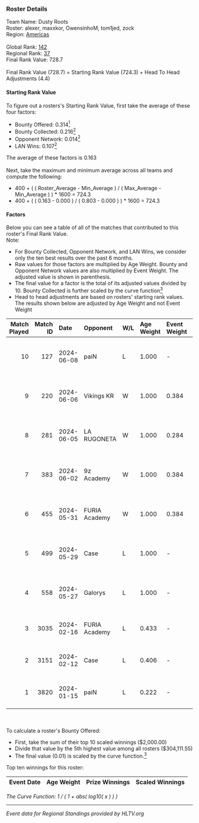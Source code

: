 ### Roster Details<br />
Team Name: Dusty Roots<br />
Roster: alexer, maxxkor, OwensinhoM, tom1jed, zock<br />
Region: [Americas]( ../standings_americas.md)<br />
<br />
Global Rank: [142](../standings_global.md)<br />
Regional Rank: [37]( ../standings_americas.md)<br />
Final Rank Value:  728.7<br />
<br />
Final Rank Value (728.7) = Starting Rank Value (724.3) + Head To Head Adjustments (4.4)<br />

#### Starting Rank Value<br />
To figure out a rosters's Starting Rank Value, first take the average of these four factors:<br />
- Bounty Offered: 0.314[<sup>1</sup>](#table2)
- Bounty Collected: 0.216[<sup>2</sup>](#table1)
- Opponent Network: 0.014[<sup>2</sup>](#table1)
- LAN Wins: 0.107[<sup>2</sup>](#table1)

The average of these factors is 0.163<br />
<br />
Next, take the maximum and minimum average across all teams and compute the following:<br />
- 400 + ( ( Roster_Average - Min_Average ) / ( Max_Average - Min_Average ) ) * 1600 = 724.3
- 400 + ( ( 0.163 - 0.000 ) / ( 0.803 - 0.000 ) ) * 1600 = 724.3


#### Factors<br />
Below you can see a table of all of the matches that contributed to this roster's Final Rank Value.<br />
Note:<br />

- For Bounty Collected, Opponent Network, and LAN Wins, we consider only the ten best results over the past 6 months.
- Raw values for those factors are multiplied by Age Weight. Bounty and Opponent Network values are also multiplied by Event Weight. The adjusted value is shown in parenthesis.
- The final value for a factor is the total of its adjusted values divided by 10. Bounty Collected is further scaled by the curve function[<sup>3</sup>](#curveFunction)
- Head to head adjustments are based on rosters' starting rank values. The results shown below are adjusted by Age Weight and not Event Weight
<span id="table1"></span><br />


| Match Played | Match ID | Date       | Opponent      | W/L | Age Weight | Event Weight | Bounty Collected | Opponent Network | LAN Wins  | H2H Adj. | Roster                                     |
| -: | -: | :- | :- | :- | :- | :- | :- | :- | :- | -: | :- |
|           10 |      127 | 2024-06-08 | paiN          | L   | 1.000      | -            | -                | -                | -         |    -0.63 | alexer, maxxkor, OwensinhoM, tom1jed, zock |
|            9 |      220 | 2024-06-06 | Vikings KR    | W   | 1.000      | 0.384        | 0.004 (0.001)    | 0.225 (0.086)    | 0 (0.000) |    14.54 | alexer, maxxkor, OwensinhoM, tom1jed, zock |
|            8 |      281 | 2024-06-05 | LA RUGONETA   | W   | 1.000      | 0.284        | 0.003 (0.001)    | 0.000 (0.000)    | 1 (1.000) |     8.71 | alexer, maxxkor, OwensinhoM, tom1jed, zock |
|            7 |      383 | 2024-06-02 | 9z Academy    | W   | 1.000      | 0.384        | 0.000 (0.000)    | 0.039 (0.015)    | 0 (0.000) |     4.91 | alexer, maxxkor, OwensinhoM, tom1jed, zock |
|            6 |      455 | 2024-05-31 | FURIA Academy | W   | 1.000      | 0.384        | 0.000 (0.000)    | 0.102 (0.039)    | 0 (0.000) |     9.31 | alexer, maxxkor, OwensinhoM, tom1jed, zock |
|            5 |      499 | 2024-05-29 | Case          | L   | 1.000      | -            | -                | -                | -         |    -8.80 | alexer, maxxkor, OwensinhoM, tom1jed, zock |
|            4 |      558 | 2024-05-27 | Galorys       | L   | 1.000      | -            | -                | -                | -         |    -9.80 | alexer, maxxkor, OwensinhoM, tom1jed, zock |
|            3 |     3035 | 2024-02-16 | FURIA Academy | L   | 0.433      | -            | -                | -                | -         |    -9.94 | alexer, guishu, KvNs, maxxkor, OwensinhoM  |
|            2 |     3151 | 2024-02-12 | Case          | L   | 0.406      | -            | -                | -                | -         |    -3.87 | alexer, guishu, KvNs, maxxkor, OwensinhoM  |
|            1 |     3820 | 2024-01-15 | paiN          | L   | 0.222      | -            | -                | -                | -         |    -0.05 | alexer, guishu, KvNs, maxxkor, OwensinhoM  |

<br />
<span id="table2"></span><br />
To calculate a roster's Bounty Offered:<br />

- First, take the sum of their top 10 scaled winnings ($2,000.00)
- Divide that value by the 5th highest value among all rosters ($304,111.55)
- The final value (0.01) is scaled by the curve function.[<sup>3</sup>](#curveFunction)

Top ten winnings for this roster:<br />

| Event Date | Age Weight | Prize Winnings | Scaled Winnings |
| :- | -: | :- | :- |


<span id="curveFunction"></span>_The Curve Function: 1 / ( 1 + abs( log10( x ) ) )_<br />

---
_Event data for Regional Standings provided by HLTV.org_<br />
